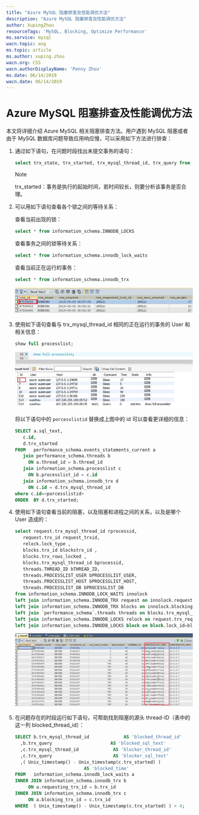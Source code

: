 ```yaml
---
title: "Azure MySQL 阻塞排查及性能调优方法"
description: "Azure MySQL 阻塞排查及性能调优方法"
author: XupingZhou
resourceTags: 'MySQL, Blocking, Optimize Performance'
ms.service: mysql
wacn.topic: aog
ms.topic: article
ms.author: xuping.zhou
wacn.org: CSS
wacn.authorDisplayName: 'Penny Zhou'
ms.date: 06/14/2019
wacn.date: 06/14/2019
---
```


# Azure MySQL 阻塞排查及性能调优方法

本文将详细介绍 Azure MySQL 相关阻塞排查方法。用户遇到 MySQL 阻塞或者由于 MySQL 数据库问题导致应用响应慢，可以采用如下方法进行排查：

1. 通过如下语句，在问题时段找出未提交事务的语句：

    ```sql
    select trx_state, trx_started, trx_mysql_thread_id, trx_query from information_schema.innodb_trx
    ```

    > [!NOTE]
    > trx_started：事务是执行的起始时间，若时间较长，则要分析该事务是否合理。

2. 可以用如下语句查看各个锁之间的等待关系：

    查看当前出现的锁：

    ```sql
    select * from information_schema.INNODB_LOCKS
    ```

    查看事务之间的锁等待关系：
    
    ```sql
    select * from information_schema.innodb_lock_waits
    ```

    查看当前正在运行的事务：
    
    ```sql
    select * from information_schema.innodb_trx
    ```

    ![01](media/aog-mysql-howto-troubleshoot-blocking-issues-and-optimize-performance/01.png "01")

3. 使用如下语句查看与 trx_mysql_thread_id 相同的正在运行的事务的 User 和相关信息：

    ```sql
    show full processlist;
    ```

    ![02](media/aog-mysql-howto-troubleshoot-blocking-issues-and-optimize-performance/02.jpg "02")

    将以下语句中的 `porcesslistid` 替换成上图中的 id 可以查看更详细的信息：

    ```sql
    SELECT a.sql_text, 
       c.id, 
       d.trx_started 
    FROM   performance_schema.events_statements_current a 
       join performance_schema.threads b 
         ON a.thread_id = b.thread_id 
       join information_schema.processlist c 
         ON b.processlist_id = c.id 
       join information_schema.innodb_trx d 
         ON c.id = d.trx_mysql_thread_id 
    where c.id=<porcesslistid>
    ORDER  BY d.trx_started;
    ```

4. 使用如下语句查看当前的阻塞，以及阻塞和进程之间的关系，以及是哪个 User 造成的：

    ```sql
    select request.trx_mysql_thread_id rprocessid,
       request.trx_id request_trxid, 
       relock.lock_type , 
       blocks.trx_id blockstrx_id ,
       blocks.trx_rows_locked ,
       blocks.trx_mysql_thread_id bprocessid,
       threads.THREAD_ID bTHREAD_ID,
       threads.PROCESSLIST_USER bPROCESSLIST_USER,
       threads.PROCESSLIST_HOST bPROCESSLIST_HOST,
       threads.PROCESSLIST_DB bPROCESSLIST_DB
    from information_schema.INNODB_LOCK_WAITS innolock
    left join information_schema.INNODB_TRX request on innolock.requesting_trx_id=request.trx_id
    left join information_schema.INNODB_TRX blocks on innolock.blocking_trx_id=blocks.trx_id
    left join `performance_schema`.threads threads on blocks.trx_mysql_thread_id = threads.PROCESSLIST_ID
    left join information_schema.INNODB_LOCKS relock on request.trx_requested_lock_id=relock.lock_id
    left join information_schema.INNODB_LOCKS block on block.lock_id=blocks.trx_requested_lock_id;
    ```

    ![03](media/aog-mysql-howto-troubleshoot-blocking-issues-and-optimize-performance/03.png "03")

5. 在问题存在的时段运行如下语句，可帮助找到阻塞的源头 thread-ID（表中的这一列 blocked_thread_id）：

    ```sql
    SELECT b.trx_mysql_thread_id             AS 'blocked_thread_id' 
      ,b.trx_query                      AS 'blocked_sql_text' 
      ,c.trx_mysql_thread_id             AS 'blocker_thread_id'
      ,c.trx_query                       AS 'blocker_sql_text'
      ,( Unix_timestamp() - Unix_timestamp(c.trx_started) ) 
                              AS 'blocked_time' 
    FROM   information_schema.innodb_lock_waits a 
    INNER JOIN information_schema.innodb_trx b 
         ON a.requesting_trx_id = b.trx_id 
    INNER JOIN information_schema.innodb_trx c 
         ON a.blocking_trx_id = c.trx_id 
    WHERE  ( Unix_timestamp() - Unix_timestamp(c.trx_started) ) > 4;
    ```
